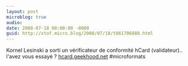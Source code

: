 ```yaml
---
layout: post
microblog: true
audio: 
date: 2008-07-18 00:00:00 -0000
guid: http://xtof.micro.blog/2008/07/18/t861706888.html
---
```

Kornel Lesinski a sorti un vérificateur de conformité hCard (validateur).. l'avez vous essayé ? [hcard.geekhood.net](http://hcard.geekhood.net/) #microformats
